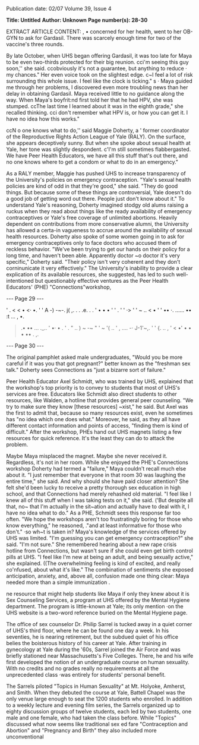 Publication date: 02/07
Volume 39, Issue 4

**Title: Untitled**
**Author: Unknown**
**Page number(s): 28-30**

EXTRACT ARTICLE CONTENT:
, 
• 
concerned for her health, went to her OB-GYN to ask 
for Gardasil. There was scarcely enough time for two of 
the vaccine's three rounds. 

By late October, when UHS began offering Gardasil, 
it was too late for Maya to be even two-thirds protected 
for their big reunion. cci'm seeing this guy soon,'' she said. 
ccobviously it's not a guarantee, but anything to reduce 
· my chances." Her even voice took on the slightest edge. 
c~I feel a lot of risk surrounding this whole issue. I feel 
like the clock is ticking." 
s · Maya guided me through her problems, I 
discovered even more troubling news than her delay 
in obtaining Gardasil. Maya received little to no guidance 
along the way. When Maya's boyfrit:nd first told her that 
he had HPV, she was stumped. ccThe last time I learned 
about it was in the eighth grade," she recalled thinking. 
cci don't remember what HPV is, or how you can get it. I 
have no idea how this works." 

ccN o one knows what to do,'' said Maggie Doherty, a 
' 
former coordinator of the Reproductive Rights Action 
League of Yale (RALY). On the surface, she appears 
deceptively sunny. But when she spoke about sexual 
health at Yale, her tone was slightly despondent. c'I'm 
still sometimes flabbergasted. We have Peer Health 
Educators, we have all this stuff that's out there, and no 
one knows where to get a condom or what to do in an 
emergency." 

As a RALY member, Maggie has pushed UHS to 
increase transparency of the University's policies on 
emergency contraception. "Yale's sexual health policies 
are kind of odd in that they're good," she said. "They 
do good things. But because some of these things are 
controversial, Yale doesn't do a good job of getting 
word out there. People just don't know about it." To 
understand Yale's reasoning, Doherty imagined stodgy 
old alums raising a ruckus when they read about things 
like the ready availability of emergency contraceptives 
or Yale's free coverage of unlimited abortions. Heavily 
dependent on contributions from more conservative 
alumni, the University has allowed a certa-in vagueness to 
accrue around the availability of sexual health resources. 
Doherty also spoke of some women going in to ask 
for emergency contraceptives only to face doctors who 
accused them of reckless behavior. "We've been trying 
to get our hands on their policy for a long time, and 
haven't been able. Apparently doctor ~o doctor it's very 
specific," Doherty said. "Their policy isn't very coherent 
and they don't corninunicate it very effectively." The 
University's inability to provide a clear explication of its 
available resources, she suggested, has led to such well-
intentioned but questionably effective ventures as the 
Peer Health Educators' (PHE) "Connections"workshop, 


--- Page 29 ---

' . 
< 
< • 
<· 
•. 
' ' 
A 
-) 
-~-. j( 
,. . . .e. . . ' 
• • 
• ' ' . ' 
' ·> 
' ' ~ 
.. < 
• ' 
' •• 
·. 
...... 
•• :t ... 
, •. 
> .• 
•• 
... ._.. 
' •· 
• . ' 
. 
" .. 
) 
~ 
-~ 
" ' 
~ '( 
.. ' 
, .... 
-· 
J-1'~,. 
' ' {. .. , 
' < 
•' 
• • • 
•• . ,. 
> 


--- Page 30 ---

The original pamphlet asked male undergraduates, "Would 
you be more careful if it was you that got pregnant?" 
better known as the "freshman sex talk." Doherty sees 
Connections as "just a bizarre sort of failure." 

Peer Health Educator Axel Schmidt, who was trained 
by UHS, explained that the workshop's top priority is 
to convey to students that most of UHS's services are 
free. Educators like Schmidt also direct students to 
other resources, like Walden, a hotline that provides 
general peer counseling. "We try to make sure they 
know [these resources] ~xist," he said. But Axel was 
the first to admit that, because so many resources exist, 
even he sometimes has "no idea which one does what." 
Moreover, he said, as they all have different contact 
information and points of access, "finding them is kind 
of difficult." After the workshop, PHEs hand out UHS 
magnets listing a few resources for quick reference. It's 
the least they can do to attack the problem. 

Maybe Maya misplaced the magnet. Maybe she never 
received it. Regardless, it's not in her room. While she 
enjoyed the PHE's Connections workshop Doherty 
had termed a "failure," Maya couldn't recall much else 
about it. "I just remember that everyone in that room 
30 
was laughing the entire time," she said. And why should 
she have paid closer attention? She felt she'd been lucky 
to receive a pretty thorough sex education in high school, 
and that Connections had merely rehashed old material. 
"I feel like I knew all of this stuff when I was taking tests 
on it," she said. ('But despite all that, no~ that I'm actually 
in the sit~ation and actually have to deal with it, I have no 
idea what to do." As a PHE, Schmidt sees this response 
far too often. "We hope the workshops aren't too 
frustratingly boring for those who know everything," he 
reasoned, ."and at least informative for those who don't." 
·so wh~t is taken in? Maya's knowledge of the services 
offered by UHS was limited. "I'm guessing you can 
get emergency contraception?" she said. "I'm not sure." 
She remembered hearing about a new rape crisis hotline 
from Connections, but wasn't sure if she could even 
get birth control pills at UHS. "I feel like I'm new at 
being an adult, and being sexually active," she explained. 
((The overwhelming feeling is kind of excited, and really 
co'nfused, about what it's like." The combination of 
sentiments she exposed anticipation, anxiety, and, above 
all, confusion made one thing clear: Maya needed more 
than a simple immunization . 

ne resource that might help students like Maya if 
only they knew about it is Sex Counseling Services, 
a program at UHS offered by the Mental Hygiene 
department. The program is little-known at Yale; its only 
mention ·on the UHS website is a two-word reference 
buried on the Mental Hygiene page. 

The office of sex counselor Dr. Philip Sarrel is tucked 
away in a quiet corner of UHS's third floor, where he can 
be found one day a week. In his seventies, he is nearing 
retirement, but the subdued quiet of his office belies the 
boisterous history of his career at Yale. After training in 
gynecology at Yale during the '60s, Sarrel joined the Air 
Force and was briefly stationed near Massachusetts's Five 
Colleges. There, he and his wife first developed the notion 
of an undergraduate course on human sexuality. With no 
credits and no grades 
really no requirements at all 
the 
unprecedented class ·was entirely for students' personal 
benefit. 

The Sarrels piloted "Topics in Human Sexuality" at 
Mt. Holyoke, Amherst, and Smith. When they debuted 
the course at Yale, Battell Chapel was the only venue 
large enough to seat the 1200 students who enrolled. In 
addition to a weekly lecture and evening film series, 
the Sarrels organized up to eighty discussion groups 
of twelve students, each led by two students, one male 
and one female, who had taken the class before. While 
"Topics" discussed what now seems like traditional sex 
ed fare 
"Contraception and Abortion" and "Pregnancy 
and Birth" 
they also included more unconventional